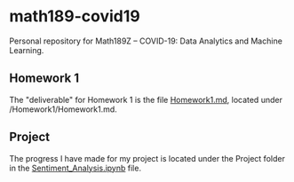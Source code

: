 # math189-covid19
Personal repository for Math189Z – COVID-19: Data Analytics and Machine Learning.

## Homework 1
The "deliverable" for Homework 1 is the file [Homework1.md](https://github.com/nico-espinosadice/math189-covid19/blob/master/Homework%201/Homework1.md), located under /Homework1/Homework1.md.

## Project
The progress I have made for my project is located under the Project folder in the [Sentiment_Analysis.ipynb](https://github.com/nico-espinosadice/math189-covid19/blob/master/Project/Sentiment_Analysis.ipynb) file.
